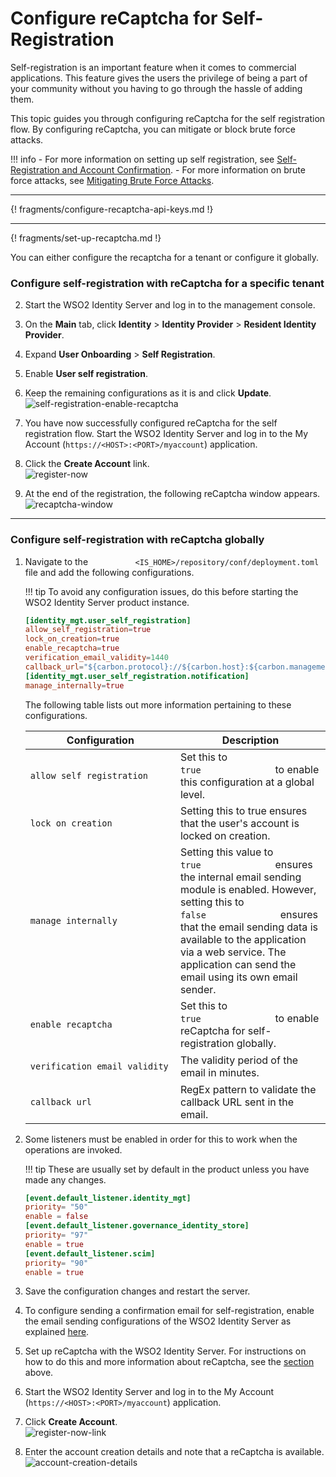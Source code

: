 # Configure reCaptcha for Self-Registration

Self-registration is an important feature when it comes to commercial
applications. This feature gives the users the privilege of being a
part of your community without you having to go through the hassle of
adding them.

This topic guides you through configuring reCaptcha for the self
registration flow. By configuring reCaptcha, you can mitigate or block
brute force attacks.

!!! info 
    -   For more information on setting up self registration, see
        [Self-Registration and Account
        Confirmation](../../../guides/identity-lifecycles/self-registration-workflow).
    -   For more information on brute force attacks, see [Mitigating Brute
        Force Attacks](../../../deploy/mitigate-attacks/mitigate-brute-force-attacks).

---

{! fragments/configure-recaptcha-api-keys.md !}

---

{! fragments/set-up-recaptcha.md !}

You can either configure the recaptcha for a tenant or configure it globally. 

### Configure self-registration with reCaptcha for a specific tenant

2.  Start the WSO2 Identity Server and log in to the management console.
3.  On the **Main** tab, click **Identity** > **Identity Provider** > **Resident Identity Provider**.
4.  Expand **User Onboarding** > **Self Registration**.
5.  Enable **User self registration**.
6.  Keep the remaining configurations as it is and click **Update**.
    ![self-registration-enable-recaptcha](../../../assets/img/guides/self-registration-enable-recaptcha.png)
6.  You have now successfully configured reCaptcha for the self
    registration flow. Start the WSO2 Identity Server and log in to the
    My Account (`https://<HOST>:<PORT>/myaccount`) application.
    
7.  Click the **Create Account** link.  
    ![register-now](../../../assets/img/guides/register-now-option.png)
8.  At the end of the registration, the following reCaptcha window
    appears.  
    ![recaptcha-window](../../../assets/img/guides/recaptcha-window.png) 

---

### Configure self-registration with reCaptcha globally

1.  Navigate to the
    `           <IS_HOME>/repository/conf/deployment.toml          `
    file and add the following configurations.

    !!! tip
        To avoid any configuration issues, do this before starting
        the WSO2 Identity Server product instance.
    

    ```toml
    [identity_mgt.user_self_registration]
    allow_self_registration=true
    lock_on_creation=true
    enable_recaptcha=true
    verification_email_validity=1440
    callback_url="${carbon.protocol}://${carbon.host}:${carbon.management.port}/authenticationendpoint/login.do"
    [identity_mgt.user_self_registration.notification]
    manage_internally=true    
    ```
    
    The following table lists out more information pertaining to these
    configurations.

    <table>
    <colgroup>
    <col style="width: 50%" />
    <col style="width: 50%" />
    </colgroup>
    <thead>
    <tr class="header">
    <th>Configuration</th>
    <th>Description</th>
    </tr>
    </thead>
    <tbody>
    <tr class="odd">
    <td><pre><code>allow_self_registration</code></pre></td>
    <td>Set this to <code>               true              </code> to enable this configuration at a global level.</td>
    </tr>
    <tr class="even">
    <td><pre><code>lock_on_creation</code></pre></td>
    <td>Setting this to true ensures that the user's account is locked on creation.</td>
    </tr>
    <tr class="odd">
    <td><pre><code>manage_internally</code></pre></td>
    <td>Setting this value to <code>               true              </code> ensures the internal email sending module is enabled. However, setting this to <code>               false              </code> ensures that the email sending data is available to the application via a web service. The application can send the email using its own email sender.</td>
    </tr>
    <tr class="even">
    <td><pre><code>enable_recaptcha</code></pre></td>
    <td>Set this to <code>               true              </code> to enable reCaptcha for self-registration globally.</td>
    </tr>
    <tr class="odd">
    <td><pre><code>verification_email_validity</code></pre></td>
    <td>The validity period of the email in minutes.
    </tr>
    <tr class="even">
    <td><pre><code>callback_url</code></pre></td>
    <td>RegEx pattern to validate the callback URL sent in the email.</td>
    </tr>
    </tbody>
    </table>

2.  Some listeners must be enabled in order for this to work when the
    operations are invoked.

    !!! tip
        These are usually set by default in the product unless you
        have made any changes.
    

    ```toml
    [event.default_listener.identity_mgt]
    priority= "50"
    enable = false
    [event.default_listener.governance_identity_store]
    priority= "97"
    enable = true
    [event.default_listener.scim]
    priority= "90"
    enable = true
    ```

3.  Save the configuration changes and restart the server.

4.  To configure sending a confirmation email for
    self-registration, enable the email sending configurations
    of the WSO2 Identity Server as explained
    [here](../../../deploy/configure-email-sending).
    
5.  Set up reCaptcha with the WSO2 Identity Server. For instructions on
    how to do this and more information about reCaptcha, see the [section](#configure-self-registration-with-recaptcha-for-a-specific-tenant) above. 

6.  Start the WSO2 Identity Server and log in to the My Account (`https://<HOST>:<PORT>/myaccount`) application.

7.  Click **Create Account**.  
    ![register-now-link](../../../assets/img/guides/register-now-option.png)
8.  Enter the account creation details and note that a reCaptcha is available.  
    ![account-creation-details](../../../assets/img/guides/account-creation-details.png)
